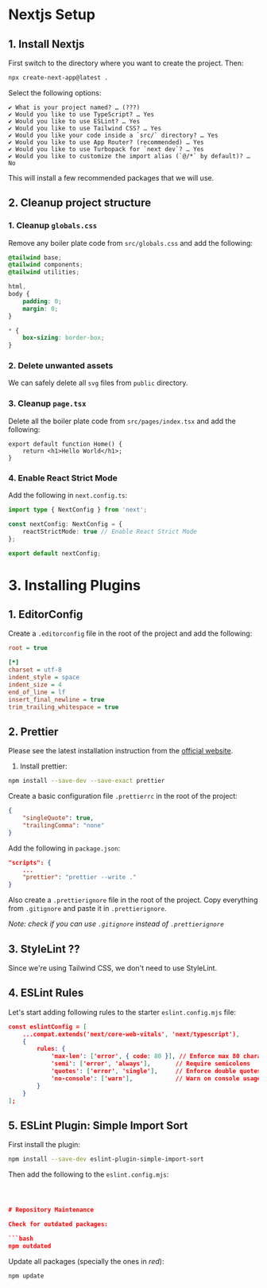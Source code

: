 # Nextjs Setup

## 1. Install Nextjs

First switch to the directory where you want to create the project. Then:

```bash
npx create-next-app@latest .
```

Select the following options:

```
✔ What is your project named? … (???)
✔ Would you like to use TypeScript? … Yes
✔ Would you like to use ESLint? … Yes
✔ Would you like to use Tailwind CSS? … Yes
✔ Would you like your code inside a `src/` directory? … Yes
✔ Would you like to use App Router? (recommended) … Yes
✔ Would you like to use Turbopack for `next dev`? … Yes
✔ Would you like to customize the import alias (`@/*` by default)? … No
```

This will install a few recommended packages that we will use.

## 2. Cleanup project structure

### 1. Cleanup `globals.css`

Remove any boiler plate code from `src/globals.css` and add the following:

```css
@tailwind base;
@tailwind components;
@tailwind utilities;

html,
body {
    padding: 0;
    margin: 0;
}

* {
    box-sizing: border-box;
}
```

### 2. Delete unwanted assets

We can safely delete all `svg` files from `public` directory.

### 3. Cleanup `page.tsx`

Delete all the boiler plate code from `src/pages/index.tsx` and add the following:

```tsx
export default function Home() {
    return <h1>Hello World</h1>;
}
```

### 4. Enable React Strict Mode

Add the following in `next.config.ts`:

```ts
import type { NextConfig } from 'next';

const nextConfig: NextConfig = {
    reactStrictMode: true // Enable React Strict Mode
};

export default nextConfig;
```

# 3. Installing Plugins

## 1. EditorConfig

Create a `.editorconfig` file in the root of the project and add the following:

```ini
root = true

[*]
charset = utf-8
indent_style = space
indent_size = 4
end_of_line = lf
insert_final_newline = true
trim_trailing_whitespace = true
```

## 2. Prettier

Please see the latest installation instruction from the [official website](https://prettier.io/docs/en/install).

1. Install prettier:

```bash
npm install --save-dev --save-exact prettier
```

Create a basic configuration file `.prettierrc` in the root of the project:

```json
{
    "singleQuote": true,
    "trailingComma": "none"
}
```

Add the following in `package.json`:

```json
"scripts": {
    ...
    "prettier": "prettier --write ."
}
```

Also create a `.prettierignore` file in the root of the project. Copy everything from `.gitignore` and paste it in `.prettierignore`.

_Note: check if you can use `.gitignore` instead of `.prettierignore`_

## 3. StyleLint ??

Since we're using Tailwind CSS, we don't need to use StyleLint.

## 4. ESLint Rules

Let's start adding following rules to the starter `eslint.config.mjs` file:

```json
const eslintConfig = [
    ...compat.extends('next/core-web-vitals', 'next/typescript'),
    {
        rules: {
            'max-len': ['error', { code: 80 }], // Enforce max 80 characters per line
            'semi': ['error', 'always'],       // Require semicolons
            'quotes': ['error', 'single'],     // Enforce double quotes
            'no-console': ['warn'],            // Warn on console usage
        }
    }
];
```

## 5. ESLint Plugin: Simple Import Sort

First install the plugin:

```bash
npm install --save-dev eslint-plugin-simple-import-sort
```

Then add the following to the `eslint.config.mjs`:

````json



# Repository Maintenance

Check for outdated packages:

```bash
npm outdated
````

Update all packages (specially the ones in _red_):

```bash
npm update
```
